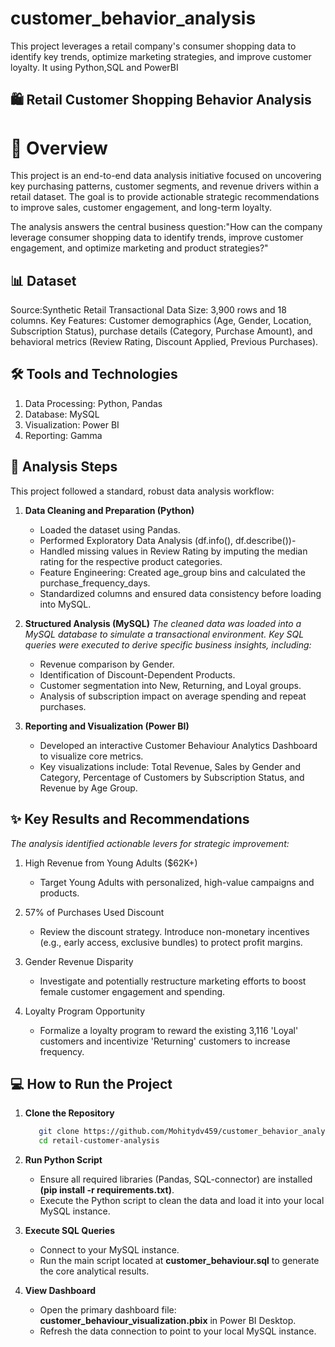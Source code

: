 # customer_behavior_analysis
This project leverages a retail company's consumer shopping data to identify key trends, optimize marketing strategies, and improve customer loyalty. It using Python,SQL and PowerBI


## 🛍️ Retail Customer Shopping Behavior Analysis

# 🌟 Overview
This project is an end-to-end data analysis initiative focused on uncovering key purchasing patterns, customer segments, and revenue drivers within a retail dataset. The goal is to provide actionable strategic recommendations to improve sales, customer engagement, and long-term loyalty.

The analysis answers the central business question:"How can the company leverage consumer shopping data to identify trends, improve customer engagement, and optimize marketing and product strategies?"

## 📊 Dataset

Source:Synthetic Retail Transactional Data
Size: 3,900 rows and 18 columns.
Key Features: Customer demographics (Age, Gender, Location, Subscription Status), purchase details (Category, Purchase Amount), and behavioral metrics (Review Rating, Discount Applied, Previous Purchases).

## 🛠️ Tools and Technologies
1. Data Processing:
   Python, Pandas
2. Database:
   MySQL
3. Visualization:
   Power BI
4. Reporting:
   Gamma
   
## 🚀 Analysis Steps

This project followed a standard, robust data analysis workflow:

1. **Data Cleaning and Preparation (Python)**
   - Loaded the dataset using Pandas.
   - Performed Exploratory Data Analysis (df.info(), df.describe())-
   - Handled missing values in Review Rating by imputing the median rating for the respective product categories.
   - Feature Engineering: Created age_group bins and calculated the purchase_frequency_days.
   - Standardized columns and ensured data consistency before loading into MySQL.
   
2. **Structured Analysis (MySQL)**
   *The cleaned data was loaded into a MySQL database to simulate a transactional environment. Key SQL queries were executed to derive specific business insights,
   including:*
   - Revenue comparison by Gender.
   - Identification of Discount-Dependent Products.
   - Customer segmentation into New, Returning, and Loyal groups.
   - Analysis of subscription impact on average spending and repeat purchases.
   
3. **Reporting and Visualization (Power BI)**
   - Developed an interactive Customer Behaviour Analytics Dashboard to visualize core metrics.
   - Key visualizations include: Total Revenue, Sales by Gender and Category, Percentage of Customers by Subscription Status, and Revenue by Age Group.

## ✨ Key Results and Recommendations

*The analysis identified actionable levers for strategic improvement:*

1. High Revenue from Young Adults ($62K+)
   - Target Young Adults with personalized, high-value campaigns and products.
     
2. 57% of Purchases Used Discount
   - Review the discount strategy. Introduce non-monetary incentives (e.g., early access, exclusive bundles) to protect profit margins.
     
3. Gender Revenue Disparity
   - Investigate and potentially restructure marketing efforts to boost female customer engagement and spending.
     
4. Loyalty Program Opportunity
   - Formalize a loyalty program to reward the existing 3,116 'Loyal' customers and incentivize 'Returning' customers to increase frequency.
  
  
## 💻 How to Run the Project

1. **Clone the Repository**
   ```bash
      git clone https://github.com/Mohitydv459/customer_behavior_analysis.git
      cd retail-customer-analysis
   ```
   
2. **Run Python Script**
   - Ensure all required libraries (Pandas, SQL-connector) are installed **(pip install -r requirements.txt)**.
   - Execute the Python script to clean the data and load it into your local MySQL instance.
   
3. **Execute SQL Queries**
   - Connect to your MySQL instance.
   - Run the main script located at **customer_behaviour.sql** to generate the core analytical results.
   
4. **View Dashboard**
   - Open the primary dashboard file: **customer_behaviour_visualization.pbix** in Power BI Desktop.
   - Refresh the data connection to point to your local MySQL instance.



